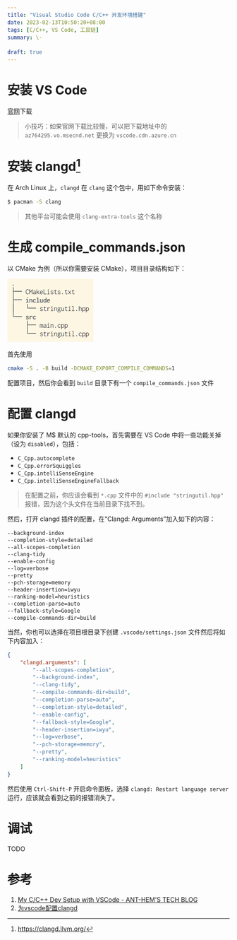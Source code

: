 ```yaml
---
title: "Visual Studio Code C/C++ 开发环境搭建"
date: 2023-02-13T10:50:20+08:00
tags: [C/C++, VS Code, 工具链]
summary: \-

draft: true
---
```


# 安装 VS Code

[官网](https://code.visualstudio.com)下载

> 小技巧：如果官网下载比较慢，可以把下载地址中的 `az764295.vo.msecnd.net` 更换为 `vscode.cdn.azure.cn`

# 安装 clangd[^clangd-homepage]

[^clangd-homepage]: https://clangd.llvm.org/

在 Arch Linux 上，`clangd` 在 `clang` 这个包中，用如下命令安装：

```bash
$ pacman -S clang
```

> 其他平台可能会使用 `clang-extra-tools` 这个名称


# 生成 compile\_commands.json

以 CMake 为例（所以你需要安装 CMake），项目目录结构如下：

![项目目录结构](./images/project-structure.png)

首先使用

```bash
cmake -S . -B build -DCMAKE_EXPORT_COMPILE_COMMANDS=1
```

配置项目，然后你会看到 `build` 目录下有一个 `compile_commands.json` 文件

# 配置 clangd

如果你安装了 M$ 默认的 cpp-tools，首先需要在 VS Code 中将一些功能关掉（设为 `disabled`），包括：

- `C_Cpp.autocomplete`
- `C_Cpp.errorSquiggles`
- `C_Cpp.intelliSenseEngine`
- `C_Cpp.intelliSenseEngineFallback`

> 在配置之前，你应该会看到 `*.cpp` 文件中的 `#include "stringutil.hpp"` 报错，因为这个头文件在当前目录下找不到。

然后，打开 clangd 插件的配置，在“Clangd: Arguments”加入如下的内容：

```text
--background-index
--completion-style=detailed
--all-scopes-completion
--clang-tidy
--enable-config
--log=verbose
--pretty
--pch-storage=memory
--header-insertion=iwyu
--ranking-model=heuristics
--completion-parse=auto
--fallback-style=Google
--compile-commands-dir=build
```

当然，你也可以选择在项目根目录下创建 `.vscode/settings.json` 文件然后将如下内容加入：

```json
{
    "clangd.arguments": [
        "--all-scopes-completion",
        "--background-index",
        "--clang-tidy",
        "--compile-commands-dir=build",
        "--completion-parse=auto",
        "--completion-style=detailed",
        "--enable-config",
        "--fallback-style=Google",
        "--header-insertion=iwyu",
        "--log=verbose",
        "--pch-storage=memory",
        "--pretty",
        "--ranking-model=heuristics"
    ]
}
```

然后使用 `Ctrl-Shift-P` 开启命令面板，选择 `clangd: Restart language server` 运行，应该就会看到之前的报错消失了。

# 调试

TODO

# 参考

1. [My C/C++ Dev Setup with VSCode - ANT-HEM'S TECH BLOG](https://ahemery.dev/2020/08/24/c-cpp-vscode/)
2. [为vscode配置clangd](https://juejin.cn/post/7126880493668139021)

